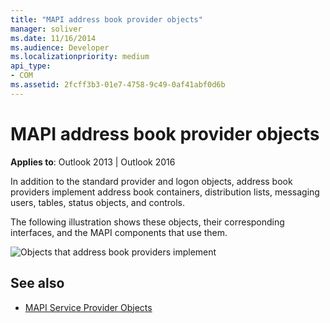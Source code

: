 ```yaml
---
title: "MAPI address book provider objects"
manager: soliver
ms.date: 11/16/2014
ms.audience: Developer
ms.localizationpriority: medium
api_type:
- COM
ms.assetid: 2fcff3b3-01e7-4758-9c49-0af41abf0d6b
---
```


# MAPI address book provider objects
  
**Applies to**: Outlook 2013 | Outlook 2016 
  
In addition to the standard provider and logon objects, address book providers implement address book containers, distribution lists, messaging users, tables, status objects, and controls.
  
The following illustration shows these objects, their corresponding interfaces, and the MAPI components that use them.
  
![Objects that address book providers implement](media/amapi_64.gif "Objects that address book providers implement")
  
## See also

- [MAPI Service Provider Objects](mapi-service-provider-objects.md)

